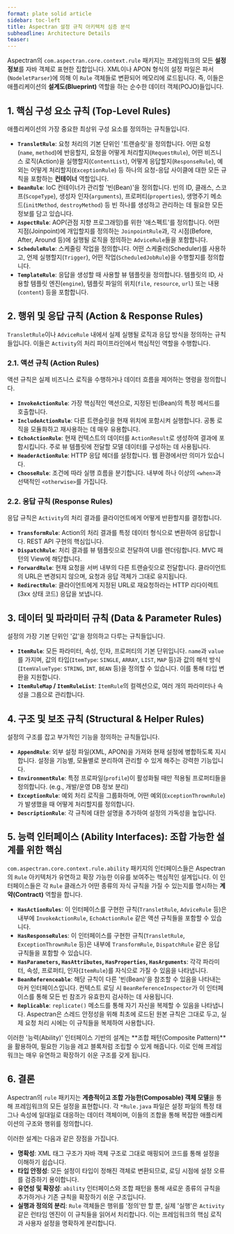 ```yaml
---
format: plate solid article
sidebar: toc-left
title: Aspectran 설정 규칙 아키텍처 심층 분석
subheadline: Architecture Details
teaser:
---
```


Aspectran의 `com.aspectran.core.context.rule` 패키지는 프레임워크의 모든 **설정 정보**를 자바 객체로 표현한 집합입니다. XML이나 APON 형식의 설정 파일은 파서(`NodeletParser`)에 의해 이 `Rule` 객체들로 변환되어 메모리에 로드됩니다. 즉, 이들은 애플리케이션의 **설계도(Blueprint)** 역할을 하는 순수한 데이터 객체(POJO)들입니다.

## 1. 핵심 구성 요소 규칙 (Top-Level Rules)

애플리케이션의 가장 중요한 최상위 구성 요소를 정의하는 규칙들입니다.

-   **`TransletRule`**: 요청 처리의 기본 단위인 '트랜슬릿'을 정의합니다. 어떤 요청(`name`, `method`)에 반응할지, 요청을 어떻게 처리할지(`RequestRule`), 어떤 비즈니스 로직(Action)을 실행할지(`ContentList`), 어떻게 응답할지(`ResponseRule`), 예외는 어떻게 처리할지(`ExceptionRule`) 등 하나의 요청-응답 사이클에 대한 모든 규칙을 포함하는 **컨테이너** 역할입니다.
-   **`BeanRule`**: IoC 컨테이너가 관리할 '빈(Bean)'을 정의합니다. 빈의 ID, 클래스, 스코프(`ScopeType`), 생성자 인자(`arguments`), 프로퍼티(`properties`), 생명주기 메소드(`initMethod`, `destroyMethod`) 등 빈 하나를 생성하고 관리하는 데 필요한 모든 정보를 담고 있습니다.
-   **`AspectRule`**: AOP(관점 지향 프로그래밍)를 위한 '애스펙트'를 정의합니다. 어떤 지점(Joinpoint)에 개입할지를 정의하는 `JoinpointRule`과, 각 시점(Before, After, Around 등)에 실행될 로직을 정의하는 `AdviceRule`들을 포함합니다.
-   **`ScheduleRule`**: 스케줄링 작업을 정의합니다. 어떤 스케줄러(Scheduler)를 사용하고, 언제 실행할지(`Trigger`), 어떤 작업(`ScheduledJobRule`)을 수행할지를 정의합니다.
-   **`TemplateRule`**: 응답을 생성할 때 사용할 뷰 템플릿을 정의합니다. 템플릿의 ID, 사용할 템플릿 엔진(`engine`), 템플릿 파일의 위치(`file`, `resource`, `url`) 또는 내용(`content`) 등을 포함합니다.

## 2. 행위 및 응답 규칙 (Action & Response Rules)

`TransletRule`이나 `AdviceRule` 내에서 실제 실행될 로직과 응답 방식을 정의하는 규칙들입니다. 이들은 `Activity`의 처리 파이프라인에서 핵심적인 역할을 수행합니다.

### 2.1. 액션 규칙 (Action Rules)

액션 규칙은 실제 비즈니스 로직을 수행하거나 데이터 흐름을 제어하는 명령을 정의합니다.

-   **`InvokeActionRule`**: 가장 핵심적인 액션으로, 지정된 빈(Bean)의 특정 메서드를 호출합니다.
-   **`IncludeActionRule`**: 다른 트랜슬릿을 현재 위치에 포함시켜 실행합니다. 공통 로직을 모듈화하고 재사용하는 데 매우 유용합니다.
-   **`EchoActionRule`**: 현재 컨텍스트의 데이터를 `ActionResult`로 생성하여 결과에 포함시킵니다. 주로 뷰 템플릿에 전달할 모델 데이터를 구성하는 데 사용됩니다.
-   **`HeaderActionRule`**: HTTP 응답 헤더를 설정합니다. 웹 환경에서만 의미가 있습니다.
-   **`ChooseRule`**: 조건에 따라 실행 흐름을 분기합니다. 내부에 하나 이상의 `<when>`과 선택적인 `<otherwise>`를 가집니다.

### 2.2. 응답 규칙 (Response Rules)

응답 규칙은 `Activity`의 처리 결과를 클라이언트에게 어떻게 반환할지를 결정합니다.

-   **`TransformRule`**: Action의 처리 결과를 특정 데이터 형식으로 변환하여 응답합니다. REST API 구현의 핵심입니다.
-   **`DispatchRule`**: 처리 결과를 뷰 템플릿으로 전달하여 UI를 렌더링합니다. MVC 패턴의 View에 해당합니다.
-   **`ForwardRule`**: 현재 요청을 서버 내부의 다른 트랜슬릿으로 전달합니다. 클라이언트의 URL은 변경되지 않으며, 요청과 응답 객체가 그대로 유지됩니다.
-   **`RedirectRule`**: 클라이언트에게 지정된 URL로 재요청하라는 HTTP 리다이렉트(3xx 상태 코드) 응답을 보냅니다.

## 3. 데이터 및 파라미터 규칙 (Data & Parameter Rules)

설정의 가장 기본 단위인 '값'을 정의하고 다루는 규칙들입니다.

-   **`ItemRule`**: 모든 파라미터, 속성, 인자, 프로퍼티의 기본 단위입니다. `name`과 `value`를 가지며, 값의 타입(`ItemType`: `SINGLE`, `ARRAY`, `LIST`, `MAP` 등)과 값의 해석 방식(`ItemValueType`: `STRING`, `INT`, `BEAN` 등)을 정의할 수 있습니다. 이를 통해 타입 변환을 지원합니다.
-   **`ItemRuleMap` / `ItemRuleList`**: `ItemRule`의 컬렉션으로, 여러 개의 파라미터나 속성을 그룹으로 관리합니다.

## 4. 구조 및 보조 규칙 (Structural & Helper Rules)

설정의 구조를 잡고 부가적인 기능을 정의하는 규칙들입니다.

-   **`AppendRule`**: 외부 설정 파일(XML, APON)을 가져와 현재 설정에 병합하도록 지시합니다. 설정을 기능별, 모듈별로 분리하여 관리할 수 있게 해주는 강력한 기능입니다.
-   **`EnvironmentRule`**: 특정 프로파일(`profile`)이 활성화될 때만 적용될 프로퍼티들을 정의합니다. (e.g., 개발/운영 DB 정보 분리)
-   **`ExceptionRule`**: 예외 처리 로직을 그룹화하며, 어떤 예외(`ExceptionThrownRule`)가 발생했을 때 어떻게 처리할지를 정의합니다.
-   **`DescriptionRule`**: 각 규칙에 대한 설명을 추가하여 설정의 가독성을 높입니다.

## 5. 능력 인터페이스 (Ability Interfaces): 조합 가능한 설계를 위한 핵심

`com.aspectran.core.context.rule.ability` 패키지의 인터페이스들은 Aspectran의 `Rule` 아키텍처가 유연하고 확장 가능한 이유를 보여주는 핵심적인 설계입니다. 이 인터페이스들은 각 `Rule` 클래스가 어떤 종류의 자식 규칙을 가질 수 있는지를 명시하는 **계약(Contract)** 역할을 합니다.

-   **`HasActionRules`**: 이 인터페이스를 구현한 규칙(`TransletRule`, `AdviceRule` 등)은 내부에 `InvokeActionRule`, `EchoActionRule` 같은 액션 규칙들을 포함할 수 있습니다.
-   **`HasResponseRules`**: 이 인터페이스를 구현한 규칙(`TransletRule`, `ExceptionThrownRule` 등)은 내부에 `TransformRule`, `DispatchRule` 같은 응답 규칙들을 포함할 수 있습니다.
-   **`HasParameters`, `HasAttributes`, `HasProperties`, `HasArguments`**: 각각 파라미터, 속성, 프로퍼티, 인자(`ItemRule`)를 자식으로 가질 수 있음을 나타냅니다.
-   **`BeanReferenceable`**: 해당 규칙이 다른 '빈(Bean)'을 참조할 수 있음을 나타내는 마커 인터페이스입니다. 컨텍스트 로딩 시 `BeanReferenceInspector`가 이 인터페이스를 통해 모든 빈 참조가 유효한지 검사하는 데 사용됩니다.
-   **`Replicable`**: `replicate()` 메소드를 통해 자기 자신을 복제할 수 있음을 나타냅니다. Aspectran은 스레드 안정성을 위해 최초에 로드된 원본 규칙은 그대로 두고, 실제 요청 처리 시에는 이 규칙들을 복제하여 사용합니다.

이러한 '능력(Ability)' 인터페이스 기반의 설계는 **조합 패턴(Composite Pattern)**을 활용하여, 필요한 기능을 레고 블록처럼 조립할 수 있게 해줍니다. 이로 인해 프레임워크는 매우 유연하고 확장하기 쉬운 구조를 갖게 됩니다.

## 6. 결론

Aspectran의 `rule` 패키지는 **계층적이고 조합 가능한(Composable) 객체 모델**을 통해 프레임워크의 모든 설정을 표현합니다. 각 `*Rule.java` 파일은 설정 파일의 특정 태그나 속성에 일대일로 대응하는 데이터 객체이며, 이들의 조합을 통해 복잡한 애플리케이션의 구조와 행위를 정의합니다.

이러한 설계는 다음과 같은 장점을 가집니다.

-   **명확성**: XML 태그 구조가 자바 객체 구조로 그대로 매핑되어 코드를 통해 설정을 이해하기 쉽습니다.
-   **타입 안정성**: 모든 설정이 타입이 정해진 객체로 변환되므로, 로딩 시점에 설정 오류를 검증하기 용이합니다.
-   **유연성 및 확장성**: `ability` 인터페이스와 조합 패턴을 통해 새로운 종류의 규칙을 추가하거나 기존 규칙을 확장하기 쉬운 구조입니다.
-   **실행과 정의의 분리**: `Rule` 객체들은 행위를 '정의'만 할 뿐, 실제 '실행'은 `Activity` 같은 런타임 엔진이 이 규칙들을 읽어서 처리합니다. 이는 프레임워크의 핵심 로직과 사용자 설정을 명확하게 분리합니다.

